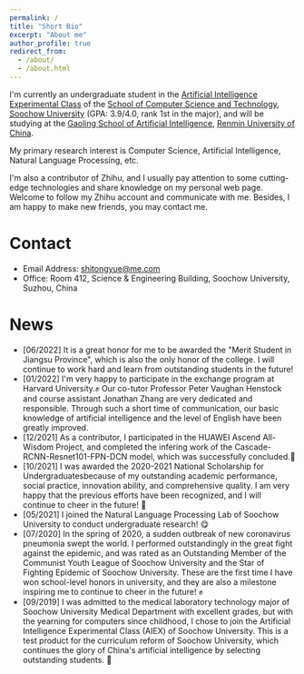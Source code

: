 ```yaml
---
permalink: /
title: "Short Bio"
excerpt: "About me"
author_profile: true
redirect_from: 
  - /about/
  - /about.html
---
```


I'm currently an undergraduate student in the [Artificial Intelligence Experimental Class](http://aiclass.jwb.suda.edu.cn/) of the [School of Computer Science and Technology](http://scst.suda.edu.cn/), [Soochow University](https://www.suda.edu.cn/) (GPA: 3.9/4.0, rank 1st in the major), and will be studying at the [Gaoling School of Artificial Intelligence](http://ai.ruc.edu.cn/), [Renmin University of China](https://www.ruc.edu.cn/).

My primary research interest is Computer Science, Artificial Intelligence, Natural Language Processing, etc.

I'm also a contributor of Zhihu, and I usually pay attention to some cutting-edge technologies and share knowledge on my personal web page. Welcome to follow my Zhihu account and communicate with me. Besides, I am happy to make new friends, you may contact me.


Contact
======
* Email Address: shitongyue@me.com
* Office: Room 412, Science & Engineering Building, Soochow University, Suzhou, China


News
======
* [06/2022] It is a great honor for me to be awarded the "Merit Student in Jiangsu Province", which is also the only honor of the college. I will continue to work hard and learn from outstanding students in the future!
* [01/2022] I'm very happy to participate in the exchange program at Harvard University.✊ Our co-tutor Professor Peter Vaughan Henstock and course assistant Jonathan Zhang are very dedicated and responsible. Through such a short time of communication, our basic knowledge of artificial intelligence and the level of English have been greatly improved.
* [12/2021] As a contributor, I participated in the HUAWEI Ascend All-Wisdom Project, and completed the infering work of the Cascade-RCNN-Resnet101-FPN-DCN model, which was successfully concluded.💪
* [10/2021] I was awarded the 2020-2021 National Scholarship for Undergraduatesbecause of my outstanding academic performance, social practice, innovation ability, and comprehensive quality. I am very happy that the previous efforts have been recognized, and I will continue to cheer in the future! 🎉
* [05/2021] I joined the Natural Language Processing Lab of Soochow University to conduct undergraduate research! 😋
* [07/2020] In the spring of 2020, a sudden outbreak of new coronavirus pneumonia swept the world. I performed outstandingly in the great fight against the epidemic, and was rated as an Outstanding Member of the Communist Youth League of Soochow University and the Star of Fighting Epidemic of Soochow University. These are the first time I have won school-level honors in university, and they are also a milestone inspiring me to continue to cheer in the future! ✊
* [09/2019] I was admitted to the medical laboratory technology major of Soochow University Medical Department with excellent grades, but with the yearning for computers since childhood, I chose to join the Artificial Intelligence Experimental Class (AIEX) of Soochow University. This is a test product for the curriculum reform of Soochow University, which continues the glory of China's artificial intelligence by selecting outstanding students. 💪